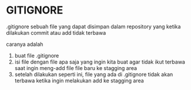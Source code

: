 # GITIGNORE

.gitignore sebuah file yang dapat disimpan dalam repository yang ketika dilakukan commit atau add tidak terbawa

caranya adalah
1. buat file .gitignore
2. isi file dengan file apa saja yang ingin kita buat agar tidak ikut terbawa saat ingin meng-add file file baru ke stagging area
3. setelah dilakukan seperti ini, file yang ada di .gitignore tidak akan terbawa ketika ingin melakukan add ke stagging area
